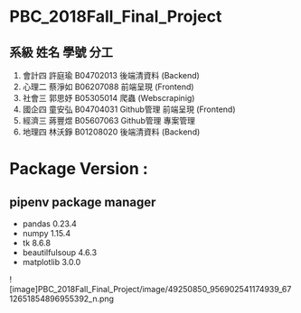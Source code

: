 # PBC_2018Fall_Final_Project



   系級   姓名   學號      分工
----------------------------------------
1. 會計四 許庭瑜 B04702013 後端清資料 (Backend)
2. 心理二 蔡淨如 B06207088 前端呈現 (Frontend)
3. 社會三 郭思妤 B05305014 爬蟲 (Webscrapinig)
4. 國企四 童安弘 B04704031 Github管理 前端呈現 (Frontend)
5. 經濟三 蔣豐煜 B05607063 Github管理 專案管理
6. 地理四 林沃錚 B01208020 後端清資料 (Backend)


# Package Version :
## pipenv package manager ##
 - pandas 0.23.4
 - numpy 1.15.4
 - tk 8.6.8
 - beautilfulsoup 4.6.3
 - matplotlib 3.0.0
 
 ![image]PBC_2018Fall_Final_Project/image/49250850_956902541174939_6712651854896955392_n.png
  
